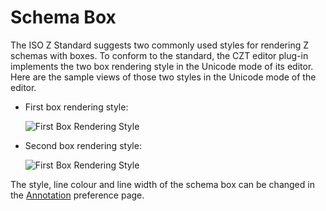 # Schema Box

The ISO Z Standard suggests two commonly used styles for rendering Z schemas with boxes. To conform
to the standard, the CZT editor plug-in implements the two box rendering style in the Unicode mode
of its editor. Here are the sample views of those two styles in the Unicode mode of the editor.

-   First box rendering style:

    ![First Box Rendering Style](../images/box_rendering_style_1.png)

-   Second box rendering style:

    ![First Box Rendering Style](../images/box_rendering_style_2.png)

The style, line colour and line width of the schema box can be changed in the
[Annotation][annotation-prefs] preference page.

[annotation-prefs]: ../reference/preferences/editor/annotation.html
